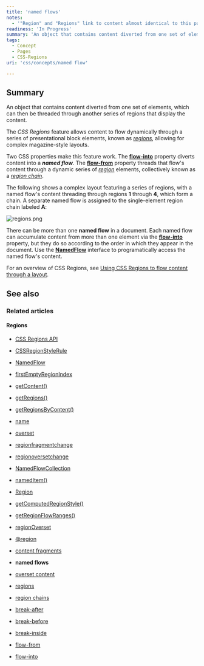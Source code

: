 ```yaml
---
title: 'named flows'
notes:
  - '"Region" and "Regions" link to content almost identical to this page. Consider merging this page with the others.'
readiness: 'In Progress'
summary: 'An object that contains content diverted from one set of elements, which can then be threaded through another series of regions that display the content.'
tags:
  - Concept
  - Pages
  - CSS-Regions
uri: 'css/concepts/named flow'

---
```

## Summary

An object that contains content diverted from one set of elements, which can then be threaded through another series of regions that display the content.

 The *CSS Regions* feature allows content to flow dynamically through a series of presentational block elements, known as [*regions*](/css/concepts/region), allowing for complex magazine-style layouts.

Two CSS properties make this feature work. The [**flow-into**](/css/properties/flow-into) property diverts content into a ***named flow***. The [**flow-from**](/css/properties/flow-from) property threads that flow's content through a dynamic series of [*region*](/css/concepts/region) elements, collectively known as a [*region chain*](/css/concepts/region_chain).

The following shows a complex layout featuring a series of regions, with a named flow's content threading through regions **1** through **4**, which form a chain. A separate named flow is assigned to the single-element region chain labeled **A**:

![regions.png](/assets/thumb/3/38/regions.png/400px-regions.png)

There can be more than one **named flow** in a document. Each named flow can accumulate content from more than one element via the [**flow-into**](/css/properties/flow-into) property, but they do so according to the order in which they appear in the document. Use the [**NamedFlow**](/apis/css-regions/NamedFlow) interface to programatically access the named flow's content.

For an overview of CSS Regions, see [Using CSS Regions to flow content through a layout](/tutorials/css-regions).

## See also

### Related articles

#### Regions

-   [CSS Regions API](/apis/css-regions)

-   [CSSRegionStyleRule](/apis/css-regions/CSSRegionStyleRule)

-   [NamedFlow](/apis/css-regions/NamedFlow)

-   [firstEmptyRegionIndex](/apis/css-regions/NamedFlow/firstEmptyRegionIndex)

-   [getContent()](/apis/css-regions/NamedFlow/getContent)

-   [getRegions()](/apis/css-regions/NamedFlow/getRegions)

-   [getRegionsByContent()](/apis/css-regions/NamedFlow/getRegionsByContent)

-   [name](/apis/css-regions/NamedFlow/name)

-   [overset](/apis/css-regions/NamedFlow/overset)

-   [regionfragmentchange](/apis/css-regions/NamedFlow/regionfragmentchange)

-   [regionoversetchange](/apis/css-regions/NamedFlow/regionoversetchange)

-   [NamedFlowCollection](/apis/css-regions/NamedFlowCollection)

-   [namedItem()](/apis/css-regions/NamedFlowCollection/namedItem)

-   [Region](/apis/css-regions/Region)

-   [getComputedRegionStyle()](/apis/css-regions/Region/getComputedRegionStyle)

-   [getRegionFlowRanges()](/apis/css-regions/Region/getRegionFlowRanges)

-   [regionOverset](/apis/css-regions/Region/regionOverset)

-   [@region](/css/atrules/@region)

-   [content fragments](/css/concepts/fragment)

-   **named flows**

-   [overset content](/css/concepts/overset)

-   [regions](/css/concepts/region)

-   [region chains](/css/concepts/region_chain)

-   [break-after](/css/properties/break-after)

-   [break-before](/css/properties/break-before)

-   [break-inside](/css/properties/break-inside)

-   [flow-from](/css/properties/flow-from)

-   [flow-into](/css/properties/flow-into)
